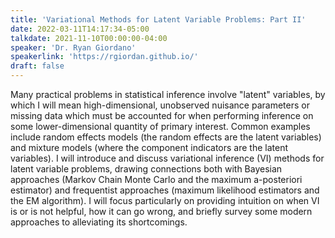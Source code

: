 ```yaml
---
title: 'Variational Methods for Latent Variable Problems: Part II'
date: 2022-03-11T14:17:34-05:00
talkdate: 2021-11-10T00:00:00-04:00
speaker: 'Dr. Ryan Giordano'
speakerlink: 'https://rgiordan.github.io/'
draft: false
---
```


Many practical problems in statistical inference involve "latent" variables, by which I will mean high-dimensional, unobserved nuisance parameters or missing data which must be accounted for when performing inference on some lower-dimensional quantity of primary interest.  Common examples include random effects models (the random effects are the latent variables) and mixture models (where the component indicators are the latent variables).  I will introduce and discuss variational inference (VI) methods for latent variable problems, drawing connections both with Bayesian approaches (Markov Chain Monte Carlo and the maximum a-posteriori estimator) and frequentist approaches (maximum likelihood estimators and the EM algorithm).  I will focus particularly on providing intuition on when VI is or is not helpful, how it can go wrong, and briefly survey some modern approaches to alleviating its shortcomings.
